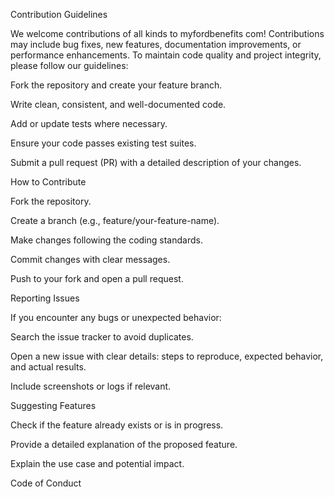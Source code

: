 Contribution Guidelines

We welcome contributions of all kinds to myfordbenefits com! Contributions may include bug fixes, new features, documentation improvements, or performance enhancements. To maintain code quality and project integrity, please follow our guidelines:

Fork the repository and create your feature branch.

Write clean, consistent, and well-documented code.

Add or update tests where necessary.

Ensure your code passes existing test suites.

Submit a pull request (PR) with a detailed description of your changes.

How to Contribute

Fork the repository.

Create a branch (e.g., feature/your-feature-name).

Make changes following the coding standards.

Commit changes with clear messages.

Push to your fork and open a pull request.

Reporting Issues

If you encounter any bugs or unexpected behavior:

Search the issue tracker to avoid duplicates.

Open a new issue with clear details: steps to reproduce, expected behavior, and actual results.

Include screenshots or logs if relevant.

Suggesting Features

Check if the feature already exists or is in progress.

Provide a detailed explanation of the proposed feature.

Explain the use case and potential impact.

Code of Conduct
